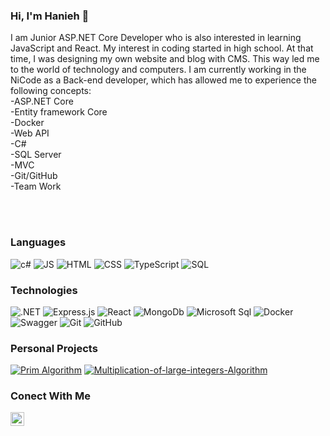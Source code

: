 ### Hi, I'm Hanieh 👋
I am Junior ASP.NET Core Developer who is also interested in learning JavaScript and React. My interest in coding started in high school. At that time, I was designing my own website and blog with CMS. This way led me to the world of technology and computers. I am currently working in the NiCode as a Back-end developer, which has allowed me to experience the following concepts:<br/>
-ASP.NET Core<br/>
-Entity framework Core<br/>
-Docker<br/>
-Web API<br/>
-C#<br/>
-SQL Server<br/>
-MVC<br/>
-Git/GitHub<br/>
-Team Work

<br/>
<br/>

<h3>Languages</h3>

![c#](https://img.shields.io/badge/C%23-239120?style=flat&color=black&logo=c-sharp&logoColor=a076da)    ![JS](https://img.shields.io/badge/JavaScript-000000?style=flat&logo=javascript&logoColor=F7DF1E)        ![HTML](https://img.shields.io/badge/HTML5-E34F26?style=flat&&color=black&logo=html5&logoColor=orange)    ![CSS](https://img.shields.io/badge/CSS3-1572B6?style=flat&color=black&logo=css3&logoColor=2862e8)   ![TypeScript](https://img.shields.io/badge/-TypeScript-000000?style=flat&logo=typescript&logoColor=007ACC)    ![SQL](https://img.shields.io/badge/-SQL-000?&logo=MySQL)


<h3>Technologies</h3>

![.NET](https://img.shields.io/badge/.NET-512BD4?style=falat&color=black&logo=dotnet&logoColor=684098)   ![Express.js](https://img.shields.io/badge/Express.js-000000?style=flat&color=black&logo=express&logoColor=90c53fbf/hmago5vlsnQxmDhxBYgpgMWon7y6zwJmI4Xd1QRKn8DmH+wcNbRUWlpaRlT1AaKSA6e8DdsnC+tC26dWkJpjJoQcK6GSYuz/XJ+trEhyCOWXN6F82hE0lXiTvpu40Ai+Z8+lVpDvGTmXIhwhyKVg/TvGFIIIQThjgDM4wiFCEM4Y4AyOcIgQhDMGOIMjHCIE4YwBzuAIhwhBOGOAMzjCIUIQzhjgDI5wiBCEMwY4gyMcIgThjAHO4AiHCEE4Y4AzOMIhQhDOGOAMjnCIEIQzBjiDIxwiBOGMAc7gCIcIQThjgDM4wiFCEM4Y4AyOcIgQhDMGOIMjHCIE4YwBzuAIhwhBOGOAMzjCIUIQzhjgDM7/Abz8TqET7/C8AAAAAElFTkSuQmCC)     ![React](https://img.shields.io/badge/React-20232A?style=flat&color=black&logo=react&logoColor=61DAFB)   ![MongoDb](https://img.shields.io/badge/MongoDB-4EA94B?style=flat&color=black&logo=mongodb&logoColor=green)     ![Microsoft Sql](https://img.shields.io/badge/Microsoft_SQL_Server-CC2927?style=flat&&color=black&logo=microsoft-sql-server&logoColor=red)    ![Docker](https://img.shields.io/badge/Docker-2CA5E0?style=flat&color=black&logo=docker&logoColor=skyblue)    ![Swagger](https://img.shields.io/badge/Swagger-85EA2D?style=flat&color=black&logo=Swagger&logoColor=green) ![Git](https://img.shields.io/badge/-Git-000000?style=flat&logo=git&logoColor=F05032)
![GitHub](https://img.shields.io/badge/-GitHub-000000?style=flat&logo=github&logoColor=FFFFFF)


<h3>Personal Projects</h3>

[![Prim Algorithm](https://img.shields.io/badge/-🕸&nbsp;&nbsp;Prim&nbsp;Algorithm-000000?style=flat)](https://github.com/HaniehGhassemi/Prim-Algorithm)   [![Multiplication-of-large-integers-Algorithm](https://img.shields.io/badge/-🧮&nbsp;&nbsp;Multiplication&nbsp;of&nbsp;large&nbsp;integers&nbsp;Algorithm-000000?style=flat)](https://github.com/HaniehGhassemi/Multiplication-of-large-integers-Algorithm)

<h3>Conect With Me</h3>

</a>
<a href="https://www.linkedin.com/in/hanieh-ghassemi/">
  <img align="left" alt="Hanieh's LinkedIN" width="22px" src="https://raw.githubusercontent.com/peterthehan/peterthehan/master/assets/linkedin.svg" />
</a>
